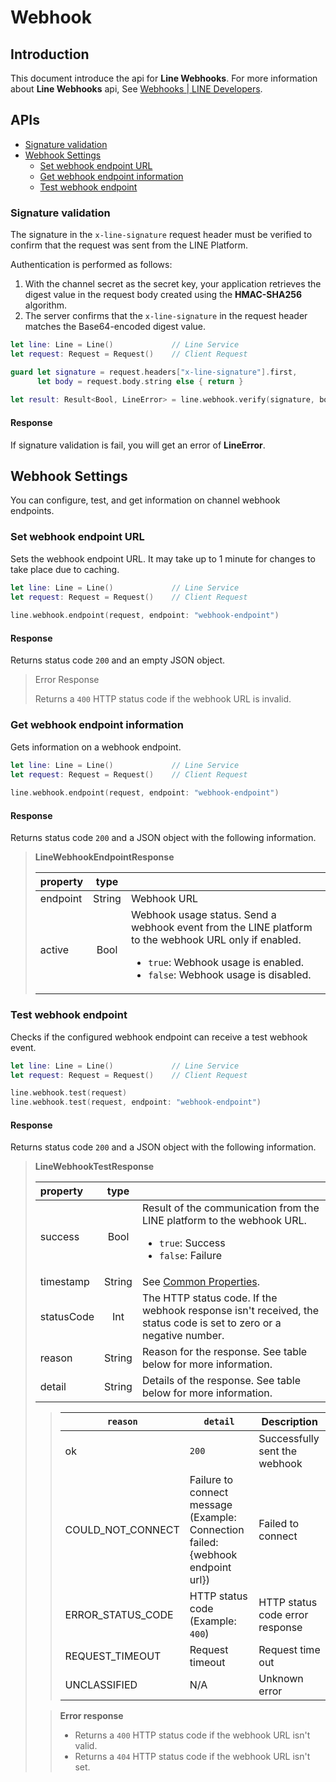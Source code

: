 # Webhook

## Introduction

This document introduce the api for **Line Webhooks**.
For more information about **Line Webhooks** api, See [Webhooks | LINE Developers](https://developers.line.biz/en/reference/messaging-api/#webhooks).

## APIs

- [Signature validation](#signature-validation)
- [Webhook Settings](#webhook-settings)
	- [Set webhook endpoint URL](#set-webhook-endpoint-url)
	- [Get webhook endpoint information](#get-webhook-endpoint-information)
	- [Test webhook endpoint](#test-webhook-endpoint)

### Signature validation

The signature in the `x-line-signature` request header must be verified to confirm that the request was sent from the LINE Platform.

Authentication is performed as follows:

1. With the channel secret as the secret key, your application retrieves the digest value in the request body created using the **HMAC-SHA256** algorithm.
1. The server confirms that the `x-line-signature` in the request header matches the Base64-encoded digest value.

```swift
let line: Line = Line()             // Line Service
let request: Request = Request()    // Client Request

guard let signature = request.headers["x-line-signature"].first,
      let body = request.body.string else { return }
      
let result: Result<Bool, LineError> = line.webhook.verify(signature, body)
```

#### Response

If signature validation is fail, you will get an error of **LineError**.

## Webhook Settings

You can configure, test, and get information on channel webhook endpoints.

### Set webhook endpoint URL

Sets the webhook endpoint URL. It may take up to 1 minute for changes to take place due to caching.

```swift
let line: Line = Line()             // Line Service
let request: Request = Request()    // Client Request
      
line.webhook.endpoint(request, endpoint: "webhook-endpoint")
```

#### Response

Returns status code `200` and an empty JSON object.

> Error Response
>
> Returns a `400` HTTP status code if the webhook URL is invalid.

### Get webhook endpoint information

Gets information on a webhook endpoint.

```swift
let line: Line = Line()             // Line Service
let request: Request = Request()    // Client Request
      
line.webhook.endpoint(request, endpoint: "webhook-endpoint")
```

#### Response

Returns status code `200` and a JSON object with the following information.

> **LineWebhookEndpointResponse**
>
> | property | type | |
> | :-- | :-: | :-- |
> | endpoint | String | Webhook URL |
> | active | Bool | Webhook usage status. Send a webhook event from the LINE platform to the webhook URL only if enabled. <ul><li>`true`: Webhook usage is enabled.</li><li>`false`: Webhook usage is disabled.</li></ul> |

### Test webhook endpoint

Checks if the configured webhook endpoint can receive a test webhook event.

```swift
let line: Line = Line()             // Line Service
let request: Request = Request()    // Client Request

line.webhook.test(request)      
line.webhook.test(request, endpoint: "webhook-endpoint")
```

#### Response

Returns status code `200` and a JSON object with the following information.

> **LineWebhookTestResponse**
>
> | property | type | |
> | :-- | :-: | :-- |
> | success | Bool | Result of the communication from the LINE platform to the webhook URL. <ul><li>`true`: Success</li><li>`false`: Failure</li></ul> |
> | timestamp | String | See [Common Properties](https://developers.line.biz/en/reference/messaging-api/#common-properties). |
> | statusCode | Int | The HTTP status code. If the webhook response isn't received, the status code is set to zero or a negative number. |
> | reason | String | Reason for the response. See table below for more information. |
> | detail | String | Details of the response. See table below for more information. |
>
>> | `reason` | `detail` | Description |
>> | --- | --- | --- |
>> | ok | `200` | Successfully sent the webhook |
>> | COULD_NOT_CONNECT | Failure to connect message (Example: Connection failed: {webhook endpoint url}) | Failed to connect |
>> | ERROR_STATUS_CODE | HTTP status code (Example: `400`) | HTTP status code error response |
>> | REQUEST_TIMEOUT | Request timeout | Request time out |
>> | UNCLASSIFIED | N/A | Unknown error |
>
>> **Error response**
>> - Returns a `400` HTTP status code if the webhook URL isn't valid.
>> - Returns a `404` HTTP status code if the webhook URL isn't set.
